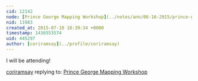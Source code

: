 ```yaml
---
cid: 12142
node: [Prince George Mapping Workshop](../notes/ann/06-16-2015/prince-george-mapping-workshop)
nid: 11983
created_at: 2015-07-10 18:39:34 +0000
timestamp: 1436553574
uid: 445297
author: [coriramsay](../profile/coriramsay)
---
```


I will be attending!

[coriramsay](../profile/coriramsay) replying to: [Prince George Mapping Workshop](../notes/ann/06-16-2015/prince-george-mapping-workshop)

